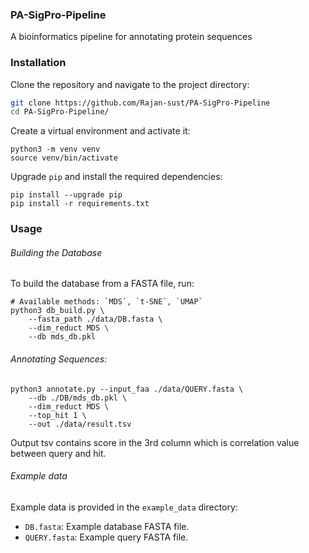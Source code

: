 ### PA-SigPro-Pipeline
A bioinformatics pipeline for annotating protein sequences

### Installation

Clone the repository and navigate to the project directory:

```sh
git clone https://github.com/Rajan-sust/PA-SigPro-Pipeline
cd PA-SigPro-Pipeline/
```

Create a virtual environment and activate it:

```
python3 -m venv venv
source venv/bin/activate
```
Upgrade `pip` and install the required dependencies:
```
pip install --upgrade pip
pip install -r requirements.txt
```

### Usage
###### Building the Database

To build the database from a FASTA file, run:
```
# Available methods: `MDS`, `t-SNE`, `UMAP`
python3 db_build.py \
    --fasta_path ./data/DB.fasta \
    --dim_reduct MDS \
    --db mds_db.pkl
```

###### Annotating Sequences:

```
python3 annotate.py --input_faa ./data/QUERY.fasta \
    --db ./DB/mds_db.pkl \
    --dim_reduct MDS \
    --top_hit 1 \
    --out ./data/result.tsv
```

Output tsv contains score in the 3rd column which is correlation value between query and hit.

###### Example data
Example data is provided in the `example_data` directory:


- `DB.fasta`: Example database FASTA file.
- `QUERY.fasta`: Example query FASTA file.


